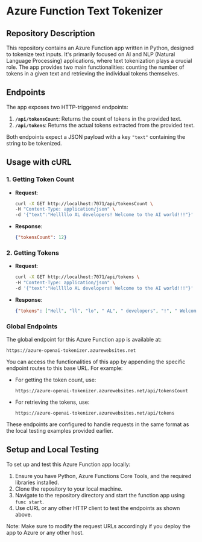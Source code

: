 # Azure Function Text Tokenizer

## Repository Description

This repository contains an Azure Function app written in Python, designed to tokenize text inputs. It's primarily focused on AI and NLP (Natural Language Processing) applications, where text tokenization plays a crucial role. The app provides two main functionalities: counting the number of tokens in a given text and retrieving the individual tokens themselves.

## Endpoints

The app exposes two HTTP-triggered endpoints:

1. **`/api/tokensCount`**: Returns the count of tokens in the provided text.
2. **`/api/tokens`**: Returns the actual tokens extracted from the provided text.

Both endpoints expect a JSON payload with a key `"text"` containing the string to be tokenized.

## Usage with cURL

### 1. Getting Token Count

- **Request**:
  
  ```bash
  curl -X GET http://localhost:7071/api/tokensCount \
  -H "Content-Type: application/json" \
  -d '{"text":"Helllllo AL developers! Welcome to the AI world!!!"}'
  ```

- **Response**:

  ```json
  {"tokensCount": 12}
  ```

### 2. Getting Tokens

- **Request**:

  ```bash
  curl -X GET http://localhost:7071/api/tokens \
  -H "Content-Type: application/json" \
  -d '{"text":"Helllllo AL developers! Welcome to the AI world!!!"}'
  ```

- **Response**:

  ```json
  {"tokens": ["Hell", "ll", "lo", " AL", " developers", "!", " Welcome", " to", " the", " AI", " world", "!!!"]}
  ```

### Global Endpoints

The global endpoint for this Azure Function app is available at:

```
https://azure-openai-tokenizer.azurewebsites.net
```

You can access the functionalities of this app by appending the specific endpoint routes to this base URL. For example:

- For getting the token count, use:
  ```
  https://azure-openai-tokenizer.azurewebsites.net/api/tokensCount
  ```

- For retrieving the tokens, use:
  ```
  https://azure-openai-tokenizer.azurewebsites.net/api/tokens
  ```

These endpoints are configured to handle requests in the same format as the local testing examples provided earlier.

## Setup and Local Testing

To set up and test this Azure Function app locally:

1. Ensure you have Python, Azure Functions Core Tools, and the required libraries installed.
2. Clone the repository to your local machine.
3. Navigate to the repository directory and start the function app using `func start`.
4. Use cURL or any other HTTP client to test the endpoints as shown above.

Note: Make sure to modify the request URLs accordingly if you deploy the app to Azure or any other host.